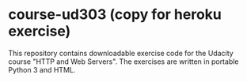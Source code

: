 # course-ud303 (copy for heroku exercise)

This repository contains downloadable exercise code for the Udacity course
"HTTP and Web Servers".  The exercises are written in portable Python 3 and
HTML.

